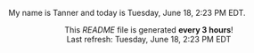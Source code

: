 My name is Tanner and today is Tuesday, June 18, 2:23 PM EDT.

<p align="center">This <i>README</i> file is generated <b>every 3 hours</b>!</br>Last refresh: Tuesday, June 18, 2:23 PM EDT<br /></p>
